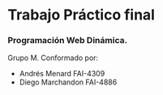# Trabajo Práctico final 
### Programación Web Dinámica. 
Grupo M. Conformado por:
- Andrés Menard FAI-4309
- Diego Marchandon FAI-4886
